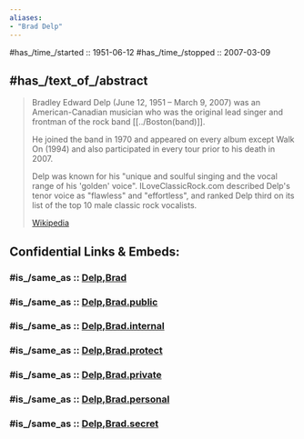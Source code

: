 ```yaml
---
aliases:
- "Brad Delp"
---
```


#has_/time_/started :: 1951-06-12
#has_/time_/stopped :: 2007-03-09 

## #has_/text_of_/abstract 

> Bradley Edward Delp (June 12, 1951 – March 9, 2007) was an American-Canadian musician 
> who was the original lead singer and frontman of the rock band [[../Boston(band)]]. 
> 
> He joined the band in 1970 and appeared on every album except Walk On (1994) 
> and also participated in every tour prior to his death in 2007. 
> 
> Delp was known for his "unique and soulful singing and the vocal range of his 'golden' voice". 
> ILoveClassicRock.com described Delp's tenor voice as "flawless" and "effortless", 
> and ranked Delp third on its list of the top 10 male classic rock vocalists.
>
> [Wikipedia](https://en.wikipedia.org/wiki/Brad%20Delp)


## Confidential Links & Embeds: 

### #is_/same_as :: [Delp,Brad](/_Standards/Society/Communication/Media/Music/Musician/Music~Band/Boston(band)/Delp,Brad.md) 

### #is_/same_as :: [Delp,Brad.public](/_public/Society/Communication/Media/Music/Musician/Music~Band/Boston(band)/Delp,Brad.public.md) 

### #is_/same_as :: [Delp,Brad.internal](/_internal/Society/Communication/Media/Music/Musician/Music~Band/Boston(band)/Delp,Brad.internal.md) 

### #is_/same_as :: [Delp,Brad.protect](/_protect/Society/Communication/Media/Music/Musician/Music~Band/Boston(band)/Delp,Brad.protect.md) 

### #is_/same_as :: [Delp,Brad.private](/_private/Society/Communication/Media/Music/Musician/Music~Band/Boston(band)/Delp,Brad.private.md) 

### #is_/same_as :: [Delp,Brad.personal](/_personal/Society/Communication/Media/Music/Musician/Music~Band/Boston(band)/Delp,Brad.personal.md) 

### #is_/same_as :: [Delp,Brad.secret](/_secret/Society/Communication/Media/Music/Musician/Music~Band/Boston(band)/Delp,Brad.secret.md)

